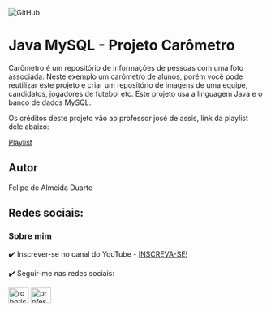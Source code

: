 ![GitHub](https://img.shields.io/github/license/professorjosedeassis/carometro)
# Java MySQL - Projeto Carômetro
Carômetro é um repositório de informações de pessoas com uma foto associada. Neste exemplo um carômetro de alunos, porém você pode reutilizar este projeto e criar um repositório de imagens de uma equipe, candidatos, jogadores de futebol etc.
Este projeto usa a linguagem Java e o banco de dados MySQL. 

Os créditos deste projeto vão ao professor josé de assis, link da playlist dele abaixo:

[Playlist](https://www.youtube.com/playlist?list=PLbEOwbQR9lqz6tSoH51QAEzpo1VsXgvIv)

## Autor
Felipe de Almeida Duarte
## Redes sociais:
### Sobre mim
:heavy_check_mark: Inscrever-se no canal do YouTube - [INSCREVA-SE!](https://www.youtube.com/channel/UC1e3Muh9VUtdEPL1kyIfcUw?sub_confirmation=1)

:heavy_check_mark: Seguir-me nas redes sociais:
<p align="left">
<a href="https://www.youtube.com/@yfelpsz2302" target="blank"><img align="center" src="https://raw.githubusercontent.com/rahuldkjain/github-profile-readme-generator/master/src/images/icons/Social/youtube.svg" alt="roboticapraticabr" height="30" width="40" /></a>
<a href="https://www.linkedin.com/in/felipe-duarte-5b12a4238/" target="blank"><img align="center" src="https://raw.githubusercontent.com/rahuldkjain/github-profile-readme-generator/master/src/images/icons/Social/linked-in-alt.svg" alt="professorjosedeassis" height="30" width="40" /></a>
</p>
